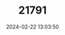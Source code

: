 ---
title: "21791"
category: "Thomasomys silvestris"
draft: false
date: 2024-02-22 13:03:50
languages:
  English: ["Forest Oldfield Mouse"]
---
